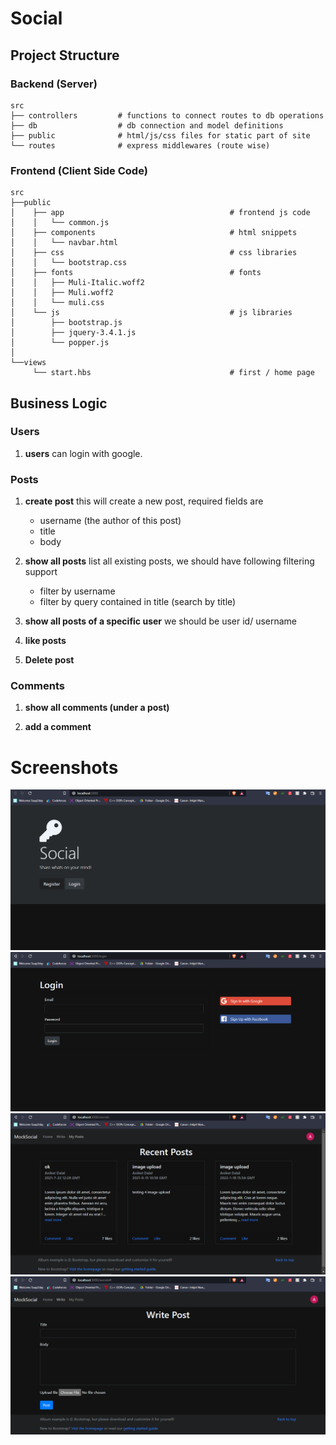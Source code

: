 # Social

## Project Structure

### Backend (Server)

```shell
src
├── controllers         # functions to connect routes to db operations
├── db                  # db connection and model definitions
├── public              # html/js/css files for static part of site
└── routes              # express middlewares (route wise)
```

### Frontend (Client Side Code)

```shell
src
├──public
│    ├── app                                     # frontend js code
│    │   └── common.js
│    ├── components                              # html snippets
│    │   └── navbar.html
│    ├── css                                     # css libraries
│    │   └── bootstrap.css
│    ├── fonts                                   # fonts
│    │   ├── Muli-Italic.woff2
│    │   ├── Muli.woff2
│    │   └── muli.css
│    └── js                                      # js libraries
│        ├── bootstrap.js
│        ├── jquery-3.4.1.js
│        └── popper.js
│
└──views
     └── start.hbs                               # first / home page
```

## Business Logic

### Users

1. **users**
   can login with google.

### Posts

1. **create post**
   this will create a new post, required fields are

   - username (the author of this post)
   - title
   - body

2. **show all posts**
   list all existing posts, we should have following filtering support

   - filter by username
   - filter by query contained in title (search by title)

3. **show all posts of a specific user**
   we should be user id/ username

4. **like posts**

5. **Delete post**

### Comments

1. **show all comments (under a post)**

2. **add a comment**


# Screenshots

![alt text](https://github.com/ANIKET-DALAL/social/blob/main/images/Screenshot%201.png)
![alt text](https://github.com/ANIKET-DALAL/social/blob/main/images/Screenshot%202.png)
![alt text](https://github.com/ANIKET-DALAL/social/blob/main/images/Screenshot%203.png)
![alt text](https://github.com/ANIKET-DALAL/social/blob/main/images/Screenshot%204.png)
